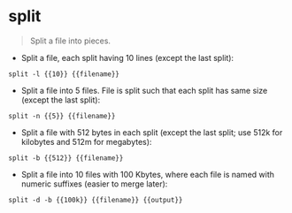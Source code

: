 # split

> Split a file into pieces.

- Split a file, each split having 10 lines (except the last split):

`split -l {{10}} {{filename}}`

- Split a file into 5 files. File is split such that each split has same size (except the last split):

`split -n {{5}} {{filename}}`

- Split a file with 512 bytes in each split (except the last split; use 512k for kilobytes and 512m for megabytes):

`split -b {{512}} {{filename}}`

- Split a file into 10 files with 100 Kbytes, where each file is named with numeric suffixes (easier to merge later):

`split -d -b {{100k}} {{filename}} {{output}}`
